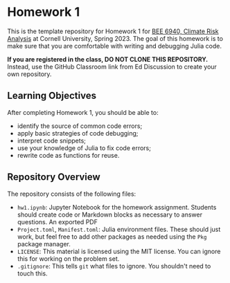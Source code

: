 # Homework 1

This is the template repository for Homework 1 for [BEE 6940, Climate Risk Analysis](https://viveks.me/climate-risk-analysis) at Cornell University, Spring 2023. The goal of this homework is to make sure that you are comfortable with writing and debugging Julia code.

**If you are registered in the class, DO NOT CLONE THIS REPOSITORY.** Instead, use the GitHub Classroom link from Ed Discussion to create your own repository.

## Learning Objectives

After completing Homework 1, you should be able to:
  * identify the source of common code errors;
  * apply basic strategies of code debugging;
  * interpret code snippets;
  * use your knowledge of Julia to fix code errors;
  * rewrite code as functions for reuse.

## Repository Overview

The repository consists of the following files:
- `hw1.ipynb`: Jupyter Notebook for the homework assignment. Students should create code or Markdown blocks as necessary to answer questions. An exported PDF 
- `Project.toml`, `Manifest.toml`: Julia environment files. These should just work, but feel free to add other packages as needed using the `Pkg` package manager.
- `LICENSE`: This material is licensed using the MIT license. You can ignore this for working on the problem set.
- `.gitignore`: This tells `git` what files to ignore. You shouldn't need to touch this.

